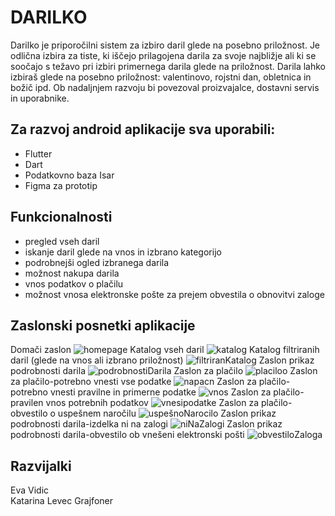 # DARILKO

Darilko je priporočilni sistem za izbiro daril glede na posebno priložnost. Je odlična izbira za tiste, ki iščejo prilagojena darila za svoje najbližje ali ki se soočajo s težavo pri izbiri primernega darila glede na priložnost. Darila lahko izbiraš glede na posebno priložnost: valentinovo, rojstni dan, obletnica in božič ipd. Ob nadaljnjem razvoju bi povezoval proizvajalce, dostavni servis in uporabnike. 

## Za razvoj android aplikacije sva uporabili:
- Flutter <br>
- Dart <br>
- Podatkovno baza Isar <br>
- Figma za prototip <br>


## Funkcionalnosti
- pregled vseh daril <br>
- iskanje daril glede na vnos in izbrano kategorijo <br>
- podrobnejši ogled izbranega darila <br>
- možnost nakupa darila <br>
- vnos podatkov o plačilu <br>
- možnost vnosa elektronske pošte za prejem obvestila o obnovitvi zaloge <br>




## Zaslonski posnetki aplikacije
Domači zaslon
![homepage](https://github.com/evav136/darilko/assets/79158550/1dc2b8bc-1bcc-4cfd-9f9c-21862f3b6019)
Katalog vseh daril
![katalog](https://github.com/evav136/darilko/assets/79158550/e4d4af1b-b270-410e-94c3-c2d1ebf850c6)
Katalog filtriranih daril (glede na vnos ali izbrano priložnost)
![filtriranKatalog](https://github.com/evav136/darilko/assets/79158550/5715632f-b1e2-4647-a8a3-8eceeb87f64a)
Zaslon prikaz podrobnosti darila
![podrobnostiDarila](https://github.com/evav136/darilko/assets/79158550/49a15407-80e6-4ebd-9732-fbd23ab479f3)
Zaslon za plačilo
![placiloo](https://github.com/evav136/darilko/assets/79158550/c0fde2eb-7cf4-4d7e-94d1-8019c138a74d)
Zaslon za plačilo-potrebno vnesti vse podatke
![napacn](https://github.com/evav136/darilko/assets/79158550/13ea6889-506a-4538-913b-2f1698d52821)
Zaslon za plačilo-potrebno vnesti pravilne in primerne podatke
![vnos](https://github.com/evav136/darilko/assets/79158550/5e27db42-0851-4a52-855c-12d89710d54e)
Zaslon za plačilo-pravilen vnos potrebnih podatkov
![vnesipodatke](https://github.com/evav136/darilko/assets/79158550/1f468eef-9446-4ca3-afe4-28efc8532805)
Zaslon za plačilo-obvestilo o uspešnem naročilu
![uspešnoNarocilo](https://github.com/evav136/darilko/assets/79158550/3b764907-8a11-4c4f-b573-d0e8c2a5a157)
Zaslon prikaz podrobnosti darila-izdelka ni na zalogi
![niNaZalogi](https://github.com/evav136/darilko/assets/79158550/1e22440c-3d70-4b6a-be1a-c1715bc6de04)
Zaslon prikaz podrobnosti darila-obvestilo ob vnešeni elektronski pošti
![obvestiloZaloga](https://github.com/evav136/darilko/assets/79158550/082f8036-f453-4b8d-98f8-6094c3aee4fd)
<br>

## Razvijalki
Eva Vidic <br>
Katarina Levec Grajfoner <br>
